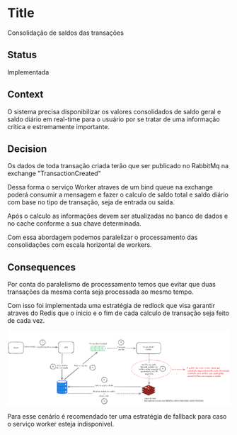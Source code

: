 # Title

Consolidação de saldos das transações

## Status

Implementada

## Context

O sistema precisa disponibilizar os valores consolidados de saldo geral e saldo diário em real-time para o usuário por se tratar de uma informação critica e estremamente importante.

## Decision

Os dados de toda transação criada terão que ser publicado no RabbitMq na exchange "TransactionCreated"

Dessa forma o serviço Worker atraves de um bind queue na exchange poderá consumir a mensagem e fazer o calculo de saldo total e saldo diário com base no tipo de transação, seja de entrada ou saida.

Após o calculo as informações devem ser atualizadas no banco de dados e no cache conforme a sua chave determinada.

Com essa abordagem podemos paralelizar o processamento das consolidações com escala horizontal de workers.

## Consequences
Por conta do paralelismo de processamento temos que evitar que duas transações da mesma conta seja processada ao mesmo tempo. 

Com isso foi implementada uma estratégia de redlock que visa garantir atraves do Redis que o inicio e o fim de cada calculo de transação seja feito de cada vez.

![alt text](consolidacao-saldo-redlock.png)

Para esse cenário é recomendado ter uma estratégia de fallback para caso o serviço worker esteja indisponivel. 